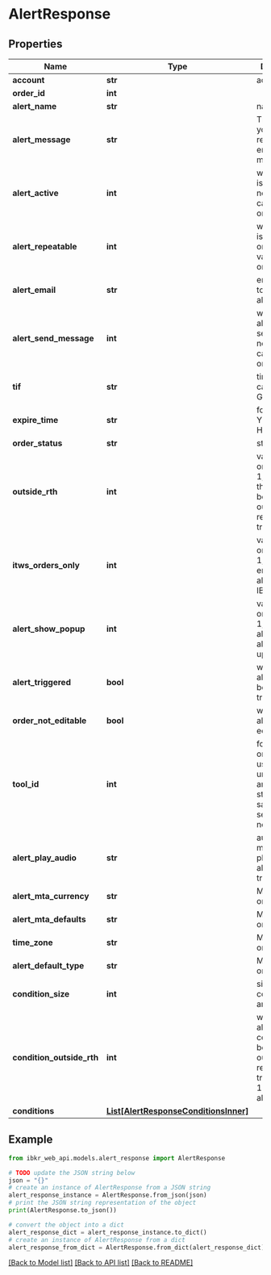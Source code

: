 # AlertResponse


## Properties

Name | Type | Description | Notes
------------ | ------------- | ------------- | -------------
**account** | **str** | account id | [optional] 
**order_id** | **int** |  | [optional] 
**alert_name** | **str** | name of alert | [optional] 
**alert_message** | **str** | The message you want to receive via email or text message | [optional] 
**alert_active** | **int** | whether alert is active or not, so value can only be 0 or 1 | [optional] 
**alert_repeatable** | **int** | whether alert is repeatable or not, so value can only be 0 or 1 | [optional] 
**alert_email** | **str** | email address to receive alert | [optional] 
**alert_send_message** | **int** | whether allowing to send email or not, so value can only be 0 or 1,  | [optional] 
**tif** | **str** | time in force, can only be GTC or GTD | [optional] 
**expire_time** | **str** | format, YYYYMMDD-HH:mm:ss  | [optional] 
**order_status** | **str** | status of alert | [optional] 
**outside_rth** | **int** | value can only be 0 or 1, set to 1 if the alert can be triggered outside regular trading hours.  | [optional] 
**itws_orders_only** | **int** | value can only be 0 or 1, set to 1 to enable the alert only in IBKR mobile  | [optional] 
**alert_show_popup** | **int** | value can only be 0 or 1, set to 1 to allow to show alert in pop-ups | [optional] 
**alert_triggered** | **bool** | whether the alert has been triggered | [optional] 
**order_not_editable** | **bool** | whether the alert can be edited | [optional] 
**tool_id** | **int** | for MTA alert only, each user has a unique toolId and it will stay the same, do not send for normal alert  | [optional] 
**alert_play_audio** | **str** | audio message to play when alert is triggered | [optional] 
**alert_mta_currency** | **str** | MTA alert only | [optional] 
**alert_mta_defaults** | **str** | MTA alert only | [optional] 
**time_zone** | **str** | MTA alert only | [optional] 
**alert_default_type** | **str** | MTA alert only | [optional] 
**condition_size** | **int** | size of conditions array | [optional] 
**condition_outside_rth** | **int** | whether allowing the condition can be triggered outside of regular trading hours, 1 means allow | [optional] 
**conditions** | [**List[AlertResponseConditionsInner]**](AlertResponseConditionsInner.md) |  | [optional] 

## Example

```python
from ibkr_web_api.models.alert_response import AlertResponse

# TODO update the JSON string below
json = "{}"
# create an instance of AlertResponse from a JSON string
alert_response_instance = AlertResponse.from_json(json)
# print the JSON string representation of the object
print(AlertResponse.to_json())

# convert the object into a dict
alert_response_dict = alert_response_instance.to_dict()
# create an instance of AlertResponse from a dict
alert_response_from_dict = AlertResponse.from_dict(alert_response_dict)
```
[[Back to Model list]](../README.md#documentation-for-models) [[Back to API list]](../README.md#documentation-for-api-endpoints) [[Back to README]](../README.md)



